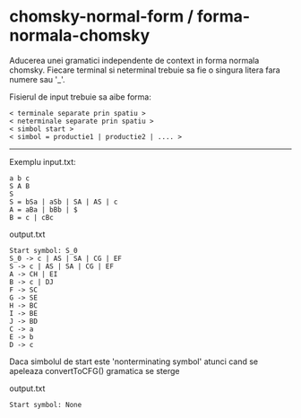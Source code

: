 # chomsky-normal-form / forma-normala-chomsky
Aducerea unei gramatici independente de context in forma normala chomsky.
Fiecare terminal si neterminal trebuie sa fie o singura litera fara numere sau '_'.

Fisierul de input trebuie sa aibe forma:

``` 
< terminale separate prin spatiu > 
< neterminale separate prin spatiu > 
< simbol start > 
< simbol = productie1 | productie2 | .... > 
```
<hr>

Exemplu input.txt:
```
a b c
S A B 
S 
S = bSa | aSb | SA | AS | c
A = aBa | bBb | $
B = c | cBc
```

output.txt
```
Start symbol: S_0
S_0 -> c | AS | SA | CG | EF
S -> c | AS | SA | CG | EF
A -> CH | EI
B -> c | DJ
F -> SC
G -> SE
H -> BC
I -> BE
J -> BD
C -> a
E -> b
D -> c
```

Daca simbolul de start este 'nonterminating symbol' atunci cand se apeleaza convertToCFG() gramatica se sterge

output.txt
```
Start symbol: None
```
